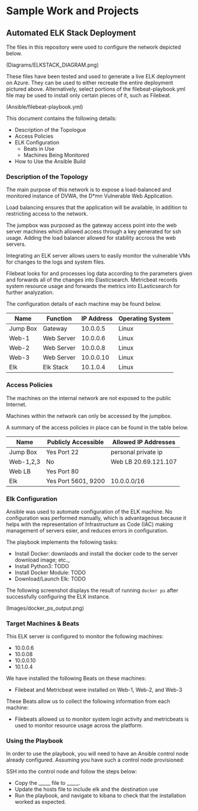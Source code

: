 # Sample Work and Projects
## Automated ELK Stack Deployment

The files in this repository were used to configure the network depicted below.

(Diagrams/ELKSTACK_DIAGRAM.png)

These files have been tested and used to generate a live ELK deployment on Azure. They can be used to either recreate the entire deployment pictured above. Alternatively, select portions of the filebeat-playbook.yml file may be used to install only certain pieces of it, such as Filebeat.

  (Ansible/filebeat-playbook.yml)

This document contains the following details:
- Description of the Topologue
- Access Policies
- ELK Configuration
  - Beats in Use
  - Machines Being Monitored
- How to Use the Ansible Build


### Description of the Topology

The main purpose of this network is to expose a load-balanced and monitored instance of DVWA, the D*mn Vulnerable Web Application.

Load balancing ensures that the application will be available, in addition to restricting access to the network.

The jumpbox was purposed as the gateway access point into the web server machines which allowed access through a key generated for ssh usage. Adding the load balancer allowed for stability accross the web servers. 

Integrating an ELK server allows users to easily monitor the vulnerable VMs for changes to the logs and system files.

Filebeat looks for and processes log data according to the parameters given and forwards all of the changes into Elasticsearch. 
Metricbeat records system resource usage and forwards the metrics into ELasticsearch for further analyzation.

The configuration details of each machine may be found below.


| Name     | Function   | IP Address | Operating System |
|----------|------------|------------|------------------|
| Jump Box | Gateway    | 10.0.0.5   | Linux            |
| Web-1    | Web Server | 10.0.0.6   | Linux            |
| Web-2    | Web Server | 10.0.0.8   | Linux            |
| Web-3    | Web Server | 10.0.0.10  | Linux            |
| Elk      | Elk Stack  | 10.1.0.4   | Linux            |

### Access Policies

The machines on the internal network are not exposed to the public Internet. 

Machines within the network can only be accessed by the jumpbox.


A summary of the access policies in place can be found in the table below.

| Name     | Publicly Accessible  | Allowed IP Addresses |
|----------|----------------------|----------------------|
| Jump Box | Yes  Port 22         | personal private ip  |
| Web-1,2,3| No                   | Web LB 20.69.121.107 |
| Web LB   | Yes  Port 80         |                      |
| Elk      | Yes  Port 5601, 9200 | 10.0.0.0/16          |

### Elk Configuration

Ansible was used to automate configuration of the ELK machine. No configuration was performed manually, which is advantageous because it helps with the representation of Infrastructure as Code (IAC) making management of servers esier, and reduces errors in configuration.

The playbook implements the following tasks:
- Install Docker: downlaods and install the docker code to the server download image; etc._
- Install Python3: TODO
- Install Docker Module: TODO
- Download/Launch Elk: TODO

The following screenshot displays the result of running `docker ps` after successfully configuring the ELK instance.

(Images/docker_ps_output.png)

### Target Machines & Beats
This ELK server is configured to monitor the following machines:
- 10.0.0.6
- 10.0.08
- 10.0.0.10
- 10.1.0.4

We have installed the following Beats on these machines:
- Filebeat and Metricbeat were installed on Web-1, Web-2, and Web-3

These Beats allow us to collect the following information from each machine:
- Filebeats allowed us to monitor system login activity and metricbeats is used to monitor resource usage across the platform.

### Using the Playbook
In order to use the playbook, you will need to have an Ansible control node already configured. Assuming you have such a control node provisioned: 

SSH into the control node and follow the steps below:
- Copy the _____ file to _____.
- Update the hosts file to include elk and the destination use
- Run the playbook, and navigate to kibana to check that the installation worked as expected.


